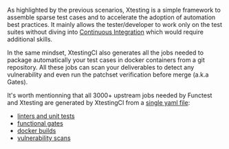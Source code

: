 As highlighted by the previous scenarios, Xtesting is a simple framework to
assemble sparse test cases and to accelerate the adoption of automation best
practices. It mainly allows the tester/developer to work only on the test
suites without diving into
[Continuous Integration](https://en.wikipedia.org/wiki/Continuous_integration)
which would require additional skills.

In the same mindset, XtestingCI also generates all the jobs needed to package
automatically your test cases in docker containers from a git repository. All
these jobs can scan your deliverables to detect any vulnerability and even run
the patchset verification before merge (a.k.a Gates).

It's worth mentionning that all 3000+ upstream jobs needed by Functest and
Xtesting are generated by XtestingCI from a
[single yaml file](https://github.com/collivier/ansible-role-xtesting/blob/master/tests/jjb.yml):
- [linters and unit tests](https://build.opnfv.org/ci/view/functest-tox/job/functest-wallaby-tox/30/console)
- [functional gates](https://build.opnfv.org/ci/view/functest-review/job/functest-wallaby-review/22/)
- [docker builds](https://build.opnfv.org/ci/view/functest-docker/job/functest-wallaby-docker/28/)
- [vulnerability scans](https://build.opnfv.org/ci/view/functest-trivy/job/functest-opnfv-functest-smoke-wallaby-trivy/16/console)
